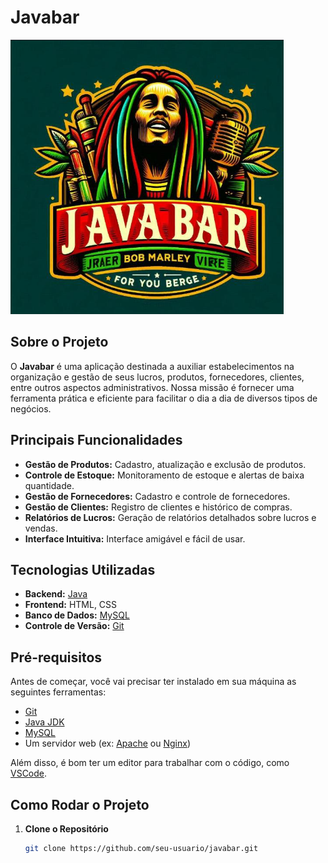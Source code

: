 # Javabar

![alt text](image.png)

## Sobre o Projeto

O **Javabar** é uma aplicação destinada a auxiliar estabelecimentos na organização e gestão de seus lucros, produtos, fornecedores, clientes, entre outros aspectos administrativos. Nossa missão é fornecer uma ferramenta prática e eficiente para facilitar o dia a dia de diversos tipos de negócios.

## Principais Funcionalidades

- **Gestão de Produtos:** Cadastro, atualização e exclusão de produtos.
- **Controle de Estoque:** Monitoramento de estoque e alertas de baixa quantidade.
- **Gestão de Fornecedores:** Cadastro e controle de fornecedores.
- **Gestão de Clientes:** Registro de clientes e histórico de compras.
- **Relatórios de Lucros:** Geração de relatórios detalhados sobre lucros e vendas.
- **Interface Intuitiva:** Interface amigável e fácil de usar.

## Tecnologias Utilizadas

- **Backend:** [Java](https://www.java.com)
- **Frontend:** HTML, CSS
- **Banco de Dados:** [MySQL](https://www.mysql.com)
- **Controle de Versão:** [Git](https://git-scm.com)

## Pré-requisitos

Antes de começar, você vai precisar ter instalado em sua máquina as seguintes ferramentas:

- [Git](https://git-scm.com)
- [Java JDK](https://www.oracle.com/java/technologies/javase-jdk11-downloads.html)
- [MySQL](https://dev.mysql.com/downloads/installer/)
- Um servidor web (ex: [Apache](https://httpd.apache.org/) ou [Nginx](https://www.nginx.com/))

Além disso, é bom ter um editor para trabalhar com o código, como [VSCode](https://code.visualstudio.com/).

## Como Rodar o Projeto

1. **Clone o Repositório**
   ```bash
   git clone https://github.com/seu-usuario/javabar.git
   ```
